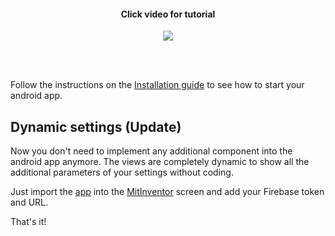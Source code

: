 <h4 align="center">
  Click video for tutorial 
</h4>

<p align="center" 
    href="http://www.youtube.com/watch?v=k1sSvwABXCE">
    <img src="Resources/tutorial_demo.gif">
</p>


<br>
<br>

Follow the instructions on the [Installation guide](../markdowns/INSTALL.md) to see how to start your android app.

## Dynamic settings (Update)
Now you don't need to implement any additional component into the android app anymore. The views are completely dynamic 
to show all the additional parameters of your settings without coding.

Just import the [app](ledypi.aia) into the [MitInventor](https://appinventor.mit.edu/) screen and add your Firebase token and URL.

That's it! 